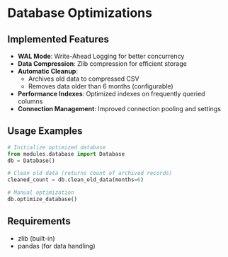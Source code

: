 # Database Optimizations

## Implemented Features

- **WAL Mode**: Write-Ahead Logging for better concurrency
- **Data Compression**: Zlib compression for efficient storage
- **Automatic Cleanup**: 
  - Archives old data to compressed CSV
  - Removes data older than 6 months (configurable)
- **Performance Indexes**: Optimized indexes on frequently queried columns
- **Connection Management**: Improved connection pooling and settings

## Usage Examples

```python
# Initialize optimized database
from modules.database import Database
db = Database()

# Clean old data (returns count of archived records)
cleaned_count = db.clean_old_data(months=6)

# Manual optimization
db.optimize_database()
```

## Requirements
- zlib (built-in)
- pandas (for data handling)